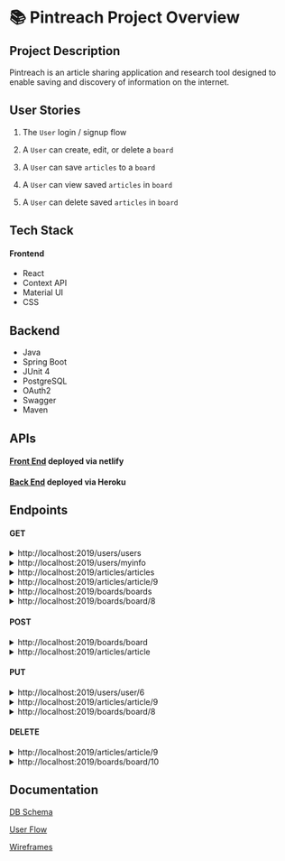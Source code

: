 # <span role="image" aria-label="📚" style="font-family: &quot;Apple Color Emoji&quot;, &quot;Segoe UI Emoji&quot;, NotoColorEmoji, &quot;Noto Color Emoji&quot;, &quot;Segoe UI Symbol&quot;, &quot;Android Emoji&quot;, EmojiSymbols; line-height: 1em;">📚</span> Pintreach Project Overview


## Project Description

Pintreach is an article sharing application and research tool designed to enable saving and discovery of information on the internet.


## User Stories

1. The `User` login / signup flow

2. A `User` can create, edit, or delete a `board`

3. A `User` can save `articles` to a `board`

4. A `User` can view saved `articles` in `board`

5. A `User` can delete saved `articles` in `board`


## Tech Stack

#### Frontend
- React
- Context API
- Material UI
- CSS

## Backend
- Java
- Spring Boot
- JUnit 4
- PostgreSQL
- OAuth2
- Swagger
- Maven


## APIs

#### [Front End](https://pintreach.netlify.app/) deployed via netlify

#### [Back End](https://laurene-pintreach.herokuapp.com) deployed via Heroku


## Endpoints

#### GET
<details>
<summary>http://localhost:2019/users/users</summary>
  
```JSON

[
    {
        "userid": 6,
        "username": "admin",
        "primaryemail": "admin@admin.com",
        "imageurl": "http",
        "roles": [
            {
                "role": {
                    "roleid": 2,
                    "name": "USER"
                }
            }
        ],
        "boards": [
            {
                "boardid": 8,
                "title": "Board Test",
                "description": "Test description",
                "thumbnail": "Test thumbnail",
                "articles": [
                    {
                        "article": {
                            "articleid": 9,
                            "url": "Test url",
                            "title": "Test title",
                            "author": "Test author",
                            "source": "Test source",
                            "publishedAt": "12/16/20",
                            "urlToImage": "Test urlToImage",
                            "content": "Test content url",
                            "description": "test description"
                        }
                    }
                ]
            }
        ]
    },
    {
        "userid": 7,
        "username": "laurenemick",
        "primaryemail": "lauren@emick.com",
        "imageurl": "http",
        "roles": [
            {
                "role": {
                    "roleid": 2,
                    "name": "USER"
                }
            }
        ],
        "boards": []
    }
]

```

</details>

<details>
<summary>http://localhost:2019/users/myinfo</summary>
  
```JSON

{
    "userid": 6,
    "username": "admin",
    "primaryemail": "admin@admin.com",
    "imageurl": "http",
    "roles": [
        {
            "role": {
                "roleid": 2,
                "name": "USER"
            }
        }
    ],
    "boards": [
        {
            "boardid": 8,
            "title": "Board Test",
            "description": "Test description",
            "thumbnail": "Test thumbnail",
            "articles": [
                {
                    "article": {
                        "articleid": 9,
                        "url": "Test url",
                        "title": "Test title",
                        "author": "Test author",
                        "source": "Test source",
                        "publishedAt": "12/16/20",
                        "urlToImage": "Test urlToImage",
                        "content": "Test content url",
                        "description": "test description"
                    }
                }
            ]
        }
    ]
}

```

</details>

<details>
<summary>http://localhost:2019/articles/articles</summary>
  
```JSON

[
    {
        "articleid": 4,
        "url": "http",
        "title": "World War II",
        "author": "History.com editors",
        "source": "History",
        "publishedAt": "12/16/20",
        "urlToImage": "",
        "content": "https://www.history.com/topics/world-war-ii/world-war-ii-history",
        "description": "",
        "boards": []
    },
    {
        "articleid": 5,
        "url": "http",
        "title": "Nuclear",
        "author": "",
        "source": "Institute for Energy Research",
        "publishedAt": "12/01/17",
        "urlToImage": "",
        "content": "https://www.instituteforenergyresearch.org/?encyclopedia=nuclear&gclid=CjwKCAiA_eb-BRB2EiwAGBnXXjJk4Y278Ze_GNN6994HVRPaY7JyazyscknMw_V1Qzdmf8bkVYYMPRoC7l8QAvD_BwE",
        "description": "Nuclear power comes from the process of nuclear fission, or the splitting of atoms. The resulting controlled nuclear chain reaction creates heat, which is used to boil water, produce steam, and drive turbines that generate electricity.",
        "boards": []
    },
    {
        "articleid": 9,
        "url": "Test url",
        "title": "Test title",
        "author": "Test author",
        "source": "Test source",
        "publishedAt": "12/16/20",
        "urlToImage": "Test urlToImage",
        "content": "Test content url",
        "description": "test description",
        "boards": [
            {
                "board": {
                    "boardid": 8,
                    "title": "Board Test",
                    "description": "Test description",
                    "thumbnail": "Test thumbnail"
                }
            }
        ]
    }
]

```

</details>

<details>
<summary>http://localhost:2019/articles/article/9</summary>
  
```JSON

{
    "articleid": 9,
    "url": "Test url",
    "title": "Test title",
    "author": "Test author",
    "source": "Test source",
    "publishedAt": "12/16/20",
    "urlToImage": "Test urlToImage",
    "content": "Test content url",
    "description": "test description",
    "boards": [
        {
            "board": {
                "boardid": 8,
                "title": "Board Test",
                "description": "Test description",
                "thumbnail": "Test thumbnail"
            }
        }
    ]
}

```

</details>

<details>
<summary>http://localhost:2019/boards/boards</summary>
  
```JSON

[
    {
        "boardid": 8,
        "title": "Board Test",
        "description": "Test description",
        "thumbnail": "Test thumbnail",
        "articles": [
            {
                "article": {
                    "articleid": 9,
                    "url": "Test url",
                    "title": "Test title",
                    "author": "Test author",
                    "source": "Test source",
                    "publishedAt": "12/16/20",
                    "urlToImage": "Test urlToImage",
                    "content": "Test content url",
                    "description": "test description"
                }
            }
        ]
    }
]

```

</details>

<details>
<summary>http://localhost:2019/boards/board/8</summary>
  
```JSON

{
    "boardid": 8,
    "title": "Board Test",
    "description": "Test description",
    "thumbnail": "Test thumbnail",
    "articles": [
        {
            "article": {
                "articleid": 9,
                "url": "Test url",
                "title": "Test title",
                "author": "Test author",
                "source": "Test source",
                "publishedAt": "12/16/20",
                "urlToImage": "Test urlToImage",
                "content": "Test content url",
                "description": "test description"
            }
        }
    ]
}

```

</details>


#### POST

<details>
<summary>http://localhost:2019/boards/board</summary>
  
```JSON

{
	"title": "Board Test 2",
	"description": "Test description 2",
	"thumbnail": "Test thumbnail 2"
}

```

OUTPUT

```TEXT

Status 201 created

```

</details>

<details>
<summary>http://localhost:2019/articles/article</summary>
  
```JSON

{
    "articleid": 9,
    "url": "Test url",
    "title": "Test title",
    "author": "Test author",
    "source": "Test source",
    "publishedAt": "12/16/20",
    "urlToImage": "Test urlToImage",
    "content": "Test content url",
    "description": "test description",
    "boards": [
        {
            "board": {
                "boardid": 8,
                "title": "Board Test",
                "description": "Test description",
                "thumbnail": "Test thumbnail"
            }
        }
    ]
}

```

OUTPUT

```TEXT

Status 201 created

```

</details>


#### PUT

<details>
<summary>http://localhost:2019/users/user/6</summary>
  
```JSON

{
    "boardid": 8,
    "title": "Board Test Updated",
    "description": "Test description",
    "thumbnail": "Test thumbnail",
    "articles": [
        {
            "article": {
                "articleid": 9,
                "url": "Test url",
                "title": "Test title",
                "author": "Test author",
                "source": "Test source",
                "publishedAt": "12/16/20",
                "urlToImage": "Test urlToImage",
                "content": "Test content url",
                "description": "test description"
            }
        }
    ]
}

```

OUTPUT

```TEXT

No Body Data

Status OK

```

</details>


<details>
<summary>http://localhost:2019/articles/article/9</summary>
  
```JSON

{
    "articleid": 9,
    "url": "Test url updated",
    "title": "Test title",
    "author": "Test author",
    "source": "Test source",
    "publishedAt": "12/16/20",
    "urlToImage": "Test urlToImage",
    "content": "Test content url",
    "description": "test description",
    "boards": [
        {
            "board": {
                "boardid": 8,
                "title": "Board Test Updated",
                "description": "Test description",
                "thumbnail": "Test thumbnail"
            }
        }
    ]
}

```

OUTPUT

```TEXT

No Body Data

Status OK

```

</details>

<details>
<summary>http://localhost:2019/boards/board/8</summary>
  
```JSON

{
    "boardid": 8,
    "title": "Board Test Updated",
    "description": "Test description",
    "thumbnail": "Test thumbnail",
    "articles": [
        {
            "article": {
                "articleid": 9,
                "url": "Test url",
                "title": "Test title",
                "author": "Test author",
                "source": "Test source",
                "publishedAt": "12/16/20",
                "urlToImage": "Test urlToImage",
                "content": "Test content url",
                "description": "test description"
            }
        }
    ]
}

```

OUTPUT

```TEXT

No Body Data

Status OK

```

</details>


#### DELETE

<details>
<summary>http://localhost:2019/articles/article/9</summary>
  
OUTPUT

```TEXT

No Body Data

Status 200 OK

```

</details>

<details>
<summary>http://localhost:2019/boards/board/10</summary>
  
OUTPUT

```TEXT

No Body Data

Status 200 OK

```

</details>


## Documentation

[DB Schema](https://dbdesigner.page.link/9Z28kEt5hxtdi5qK7)

[User Flow](https://whimsical.com/pintreach-WBR5cRD4eEbugaMTDgmvvV)

[Wireframes](https://whimsical.com/pintreach-U5QsVRc1KFcAn8sNvcfcVz)

